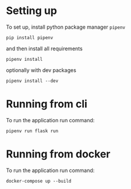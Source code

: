 # Setting up
To set up, install python package manager `pipenv`
```
pip install pipenv
```
and then install all requirements
```
pipenv install
```
optionally with dev packages
```
pipenv install --dev
```

# Running from cli
To run the application run command:
```
pipenv run flask run
```

# Running from docker
To run the application run command:
```
docker-compose up --build
```
